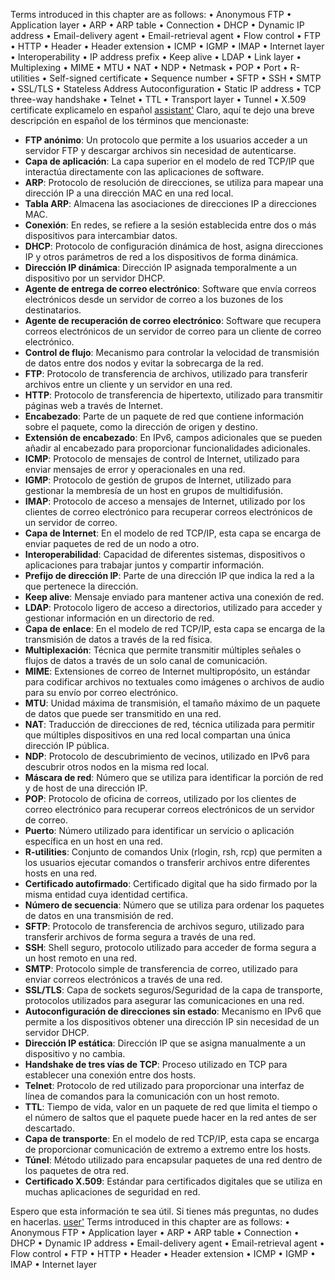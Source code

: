 
Terms introduced in this chapter are as follows: 
• Anonymous FTP
 • Application layer
 • ARP
 • ARP table
 • Connection
 • DHCP
 • Dynamic IP address
 • Email-delivery agent
 • Email-retrieval agent
 • Flow control
 • FTP
 • HTTP
 • Header
 • Header extension
 • ICMP
 • IGMP
 • IMAP
 • Internet layer
 • Interoperability
 • IP address prefix
 • Keep alive
 • LDAP
 • Link layer
 • Multiplexing
 • MIME
 • MTU
 • NAT
 • NDP
 • Netmask
 • POP
 • Port
 • R-utilities
 • Self-signed certificate
 • Sequence number
 • SFTP
 • SSH
 • SMTP
 • SSL/TLS
 • Stateless Address 
Autoconfiguration
 • Static IP address
 • TCP three-way 
handshake
 • Telnet
 • TTL
 • Transport layer
 • Tunnel
 • X.509 certificate explicamelo en español
[assistant'](#message|)
Claro, aquí te dejo una breve descripción en español de los términos que mencionaste:

- **FTP anónimo**: Un protocolo que permite a los usuarios acceder a un servidor FTP y descargar archivos sin necesidad de autenticarse.
- **Capa de aplicación**: La capa superior en el modelo de red TCP/IP que interactúa directamente con las aplicaciones de software.
- **ARP**: Protocolo de resolución de direcciones, se utiliza para mapear una dirección IP a una dirección MAC en una red local.
- **Tabla ARP**: Almacena las asociaciones de direcciones IP a direcciones MAC.
- **Conexión**: En redes, se refiere a la sesión establecida entre dos o más dispositivos para intercambiar datos.
- **DHCP**: Protocolo de configuración dinámica de host, asigna direcciones IP y otros parámetros de red a los dispositivos de forma dinámica.
- **Dirección IP dinámica**: Dirección IP asignada temporalmente a un dispositivo por un servidor DHCP.
- **Agente de entrega de correo electrónico**: Software que envía correos electrónicos desde un servidor de correo a los buzones de los destinatarios.
- **Agente de recuperación de correo electrónico**: Software que recupera correos electrónicos de un servidor de correo para un cliente de correo electrónico.
- **Control de flujo**: Mecanismo para controlar la velocidad de transmisión de datos entre dos nodos y evitar la sobrecarga de la red.
- **FTP**: Protocolo de transferencia de archivos, utilizado para transferir archivos entre un cliente y un servidor en una red.
- **HTTP**: Protocolo de transferencia de hipertexto, utilizado para transmitir páginas web a través de Internet.
- **Encabezado**: Parte de un paquete de red que contiene información sobre el paquete, como la dirección de origen y destino.
- **Extensión de encabezado**: En IPv6, campos adicionales que se pueden añadir al encabezado para proporcionar funcionalidades adicionales.
- **ICMP**: Protocolo de mensajes de control de Internet, utilizado para enviar mensajes de error y operacionales en una red.
- **IGMP**: Protocolo de gestión de grupos de Internet, utilizado para gestionar la membresía de un host en grupos de multidifusión.
- **IMAP**: Protocolo de acceso a mensajes de Internet, utilizado por los clientes de correo electrónico para recuperar correos electrónicos de un servidor de correo.
- **Capa de Internet**: En el modelo de red TCP/IP, esta capa se encarga de enviar paquetes de red de un nodo a otro.
- **Interoperabilidad**: Capacidad de diferentes sistemas, dispositivos o aplicaciones para trabajar juntos y compartir información.
- **Prefijo de dirección IP**: Parte de una dirección IP que indica la red a la que pertenece la dirección.
- **Keep alive**: Mensaje enviado para mantener activa una conexión de red.
- **LDAP**: Protocolo ligero de acceso a directorios, utilizado para acceder y gestionar información en un directorio de red.
- **Capa de enlace**: En el modelo de red TCP/IP, esta capa se encarga de la transmisión de datos a través de la red física.
- **Multiplexación**: Técnica que permite transmitir múltiples señales o flujos de datos a través de un solo canal de comunicación.
- **MIME**: Extensiones de correo de Internet multipropósito, un estándar para codificar archivos no textuales como imágenes o archivos de audio para su envío por correo electrónico.
- **MTU**: Unidad máxima de transmisión, el tamaño máximo de un paquete de datos que puede ser transmitido en una red.
- **NAT**: Traducción de direcciones de red, técnica utilizada para permitir que múltiples dispositivos en una red local compartan una única dirección IP pública.
- **NDP**: Protocolo de descubrimiento de vecinos, utilizado en IPv6 para descubrir otros nodos en la misma red local.
- **Máscara de red**: Número que se utiliza para identificar la porción de red y de host de una dirección IP.
- **POP**: Protocolo de oficina de correos, utilizado por los clientes de correo electrónico para recuperar correos electrónicos de un servidor de correo.
- **Puerto**: Número utilizado para identificar un servicio o aplicación específica en un host en una red.
- **R-utilities**: Conjunto de comandos Unix (rlogin, rsh, rcp) que permiten a los usuarios ejecutar comandos o transferir archivos entre diferentes hosts en una red.
- **Certificado autofirmado**: Certificado digital que ha sido firmado por la misma entidad cuya identidad certifica.
- **Número de secuencia**: Número que se utiliza para ordenar los paquetes de datos en una transmisión de red.
- **SFTP**: Protocolo de transferencia de archivos seguro, utilizado para transferir archivos de forma segura a través de una red.
- **SSH**: Shell seguro, protocolo utilizado para acceder de forma segura a un host remoto en una red.
- **SMTP**: Protocolo simple de transferencia de correo, utilizado para enviar correos electrónicos a través de una red.
- **SSL/TLS**: Capa de sockets seguros/Seguridad de la capa de transporte, protocolos utilizados para asegurar las comunicaciones en una red.
- **Autoconfiguración de direcciones sin estado**: Mecanismo en IPv6 que permite a los dispositivos obtener una dirección IP sin necesidad de un servidor DHCP.
- **Dirección IP estática**: Dirección IP que se asigna manualmente a un dispositivo y no cambia.
- **Handshake de tres vías de TCP**: Proceso utilizado en TCP para establecer una conexión entre dos hosts.
- **Telnet**: Protocolo de red utilizado para proporcionar una interfaz de línea de comandos para la comunicación con un host remoto.
- **TTL**: Tiempo de vida, valor en un paquete de red que limita el tiempo o el número de saltos que el paquete puede hacer en la red antes de ser descartado.
- **Capa de transporte**: En el modelo de red TCP/IP, esta capa se encarga de proporcionar comunicación de extremo a extremo entre los hosts.
- **Túnel**: Método utilizado para encapsular paquetes de una red dentro de los paquetes de otra red.
- **Certificado X.509**: Estándar para certificados digitales que se utiliza en muchas aplicaciones de seguridad en red.

Espero que esta información te sea útil. Si tienes más preguntas, no dudes en hacerlas.
[user'](#message|)
Terms introduced in this chapter are as follows: 
• Anonymous FTP
 • Application layer
 • ARP
 • ARP table
 • Connection
 • DHCP
 • Dynamic IP address
 • Email-delivery agent
 • Email-retrieval agent
 • Flow control
 • FTP
 • HTTP
 • Header
 • Header extension
 • ICMP
 • IGMP
 • IMAP
 • Internet layer
